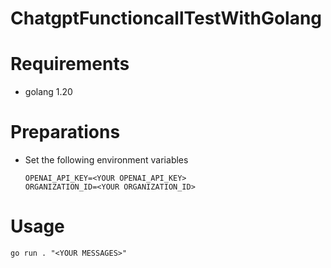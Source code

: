 # ChatgptFunctioncallTestWithGolang

# Requirements

- golang 1.20

# Preparations

- Set the following environment variables
    ```
    OPENAI_API_KEY=<YOUR OPENAI_API_KEY>
    ORGANIZATION_ID=<YOUR ORGANIZATION_ID>
    ```

# Usage

```
go run . "<YOUR MESSAGES>"
```
